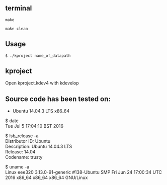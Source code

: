


terminal
--

```
make
```


```
make clean
```

Usage
--

    $ ./kproject name_of_datapath


kproject
--
Open kproject.kdev4 with kdevelop



Source code has been tested on:
--

* 	Ubuntu 14.04.3 LTS x86_64

  $ date  
  Tue Jul  5 17:04:10 BST 2016  

  $ lsb_release -a  
  Distributor ID:	Ubuntu  
  Description:	Ubuntu 14.04.3 LTS  
  Release:	14.04  
  Codename:	trusty  

  $  uname -a  
  Linux eee320 3.13.0-91-generic #138-Ubuntu SMP Fri Jun 24 17:00:34 UTC 2016 x86_64 x86_64 x86_64 GNU/Linux  

  
